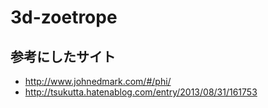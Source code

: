 # 3d-zoetrope
## 参考にしたサイト
- http://www.johnedmark.com/#/phi/
- http://tsukutta.hatenablog.com/entry/2013/08/31/161753

